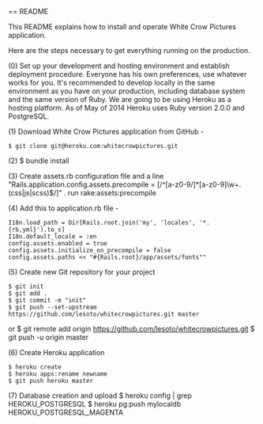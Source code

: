== README

This README explains how to install and operate White Crow Pictures application.

Here are the steps necessary to get everything running on the production.

(0) Set up your development and hosting environment and establish deployment procedure. Everyone has his own preferences, use whatever works for you. It's recommended to develop locally in the same environment as you have on your production, including database system and the same version of Ruby. We are going to be using Heroku as a hosting platform. As of May of 2014 Heroku uses Ruby version 2.0.0 and PostgreSQL.

(1) Download White Crow Pictures application from GitHub - 
	
	$ git clone git@heroku.com:whitecrowpictures.git
 
(2) $ bundle install

(3) Create assets.rb configuration file and a line "Rails.application.config.assets.precompile = [/^[a-z0-9\/]*[a-z0-9]\w+.(css|js|scss)$/]" . run rake:assets:precompile 

(4) Add this to application.rb file - 
	
	I18n.load_path = Dir[Rails.root.join('my', 'locales', '*.{rb,yml}').to_s]
    I18n.default_locale = :en
    config.assets.enabled = true
    config.assets.initialize_on_precompile = false     
    config.assets.paths << "#{Rails.root}/app/assets/fonts""

(5) Create new Git repository for your project

	$ git init
	$ git add .
	$ git commit -m "init"
	$ git push --set-upstream https://github.com/lesoto/whitecrowpictures.git master
or
	$ git remote add origin https://github.com/lesoto/whitecrowpictures.git
	$ git push -u origin master

(6) Create Heroku application

	$ heroku create
	$ heroku apps:rename newname
	$ git push heroku master

(7) Database creation and upload
	$ heroku config | grep HEROKU_POSTGRESQL
	$ heroku pg:push mylocaldb HEROKU_POSTGRESQL_MAGENTA

